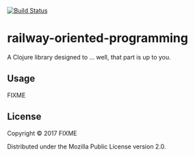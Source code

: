[![Build Status](https://travis-ci.org/HughPowell/railway-oriented-programming.svg?branch=master)](https://travis-ci.org/HughPowell/railway-oriented-programming)

# railway-oriented-programming

A Clojure library designed to ... well, that part is up to you.

## Usage

FIXME

## License

Copyright © 2017 FIXME

Distributed under the Mozilla Public License version 2.0.
